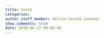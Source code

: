 ```yaml
---
title: teste
categories:
author_staff_member: kélvin-tesche-ievenes
show_comments: true
date: 2018-06-27 00:00:00
---
```


